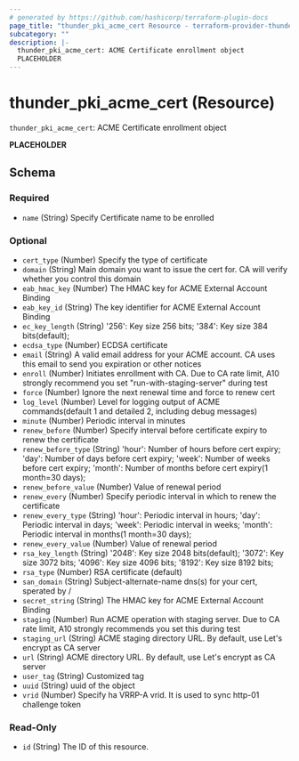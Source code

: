 ```yaml
---
# generated by https://github.com/hashicorp/terraform-plugin-docs
page_title: "thunder_pki_acme_cert Resource - terraform-provider-thunder"
subcategory: ""
description: |-
  thunder_pki_acme_cert: ACME Certificate enrollment object
  PLACEHOLDER
---
```


# thunder_pki_acme_cert (Resource)

`thunder_pki_acme_cert`: ACME Certificate enrollment object

__PLACEHOLDER__



<!-- schema generated by tfplugindocs -->
## Schema

### Required

- `name` (String) Specify Certificate name to be enrolled

### Optional

- `cert_type` (Number) Specify the type of certificate
- `domain` (String) Main domain you want to issue the cert for. CA will verify whether you control this domain
- `eab_hmac_key` (Number) The HMAC key for ACME External Account Binding
- `eab_key_id` (String) The key identifier for ACME External Account Binding
- `ec_key_length` (String) '256': Key size 256 bits; '384': Key size 384 bits(default);
- `ecdsa_type` (Number) ECDSA certificate
- `email` (String) A valid email address for your ACME account. CA uses this email to send you expiration or other notices
- `enroll` (Number) Initiates enrollment with CA. Due to CA rate limit, A10 strongly recommend you set "run-with-staging-server" during test
- `force` (Number) Ignore the next renewal time and force to renew cert
- `log_level` (Number) Level for logging output of ACME commands(default 1 and detailed 2, including debug messages)
- `minute` (Number) Periodic interval in minutes
- `renew_before` (Number) Specify interval before certificate expiry to renew the certificate
- `renew_before_type` (String) 'hour': Number of hours before cert expiry; 'day': Number of days before cert expiry; 'week': Number of weeks before cert expiry; 'month': Number of months before cert expiry(1 month=30 days);
- `renew_before_value` (Number) Value of renewal period
- `renew_every` (Number) Specify periodic interval in which to renew the certificate
- `renew_every_type` (String) 'hour': Periodic interval in hours; 'day': Periodic interval in days; 'week': Periodic interval in weeks; 'month': Periodic interval in months(1 month=30 days);
- `renew_every_value` (Number) Value of renewal period
- `rsa_key_length` (String) '2048': Key size 2048 bits(default); '3072': Key size 3072 bits; '4096': Key size 4096 bits; '8192': Key size 8192 bits;
- `rsa_type` (Number) RSA certificate (default)
- `san_domain` (String) Subject-alternate-name dns(s) for your cert, sperated by /
- `secret_string` (String) The HMAC key for ACME External Account Binding
- `staging` (Number) Run ACME operation with staging server. Due to CA rate limit, A10 strongly recommends you set this during test
- `staging_url` (String) ACME staging directory URL. By default, use Let's encrypt as CA server
- `url` (String) ACME directory URL. By default, use Let's encrypt as CA server
- `user_tag` (String) Customized tag
- `uuid` (String) uuid of the object
- `vrid` (Number) Specify ha VRRP-A vrid. It is used to sync http-01 challenge token

### Read-Only

- `id` (String) The ID of this resource.


